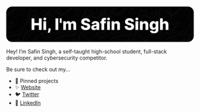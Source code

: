 <p align="center">
  <img src="./assets/Untitled drawing.png" width="600px" />
</p>

Hey! I’m Safin Singh, a self-taught high-school student, full-stack developer, and cybersecurity competitor.

Be sure to check out my...
 - 📌 Pinned projects
 - ✨ [Website](https://safin.dev)
 - 🐦 [Twitter](https://twitter.com/safinsingh) 
 - 🔗 [LinkedIn](https://www.linkedin.com/in/safinsingh/)
 
